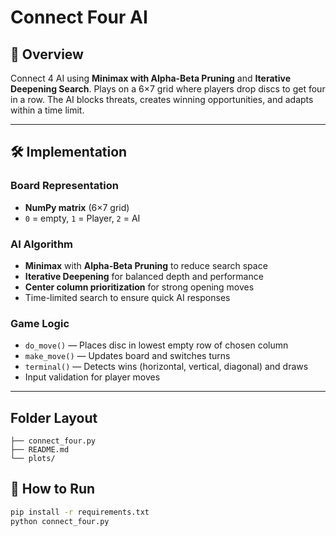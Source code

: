 # Connect Four AI

## 🎯 Overview
Connect 4 AI using **Minimax with Alpha-Beta Pruning** and **Iterative Deepening Search**. Plays on a 6×7 grid where players drop discs to get four in a row. The AI blocks threats, creates winning opportunities, and adapts within a time limit.

---

## 🛠 Implementation

### Board Representation
- **NumPy matrix** (6×7 grid)
- `0` = empty, `1` = Player, `2` = AI

### AI Algorithm
- **Minimax** with **Alpha-Beta Pruning** to reduce search space
- **Iterative Deepening** for balanced depth and performance
- **Center column prioritization** for strong opening moves
- Time-limited search to ensure quick AI responses

### Game Logic
- `do_move()` — Places disc in lowest empty row of chosen column
- `make_move()` — Updates board and switches turns
- `terminal()` — Detects wins (horizontal, vertical, diagonal) and draws
- Input validation for player moves

---

## Folder Layout
```
├── connect_four.py      
├── README.md               
└── plots/
```

## 🚀 How to Run
```bash
pip install -r requirements.txt
python connect_four.py
```
